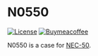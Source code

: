 # N0550

[![License](https://badgen.net/badge/license/CERN-OHL-S-2.0/red)](LICENSE)
[![Buymeacoffee](https://badgen.net/badge/icon/buymeacoffee?icon=buymeacoffee&label)](https://www.buymeacoffee.com/coffeeforba)

N0550 is a case for [NEC-50](https://github.com/calvin-mcd/NEC-50).